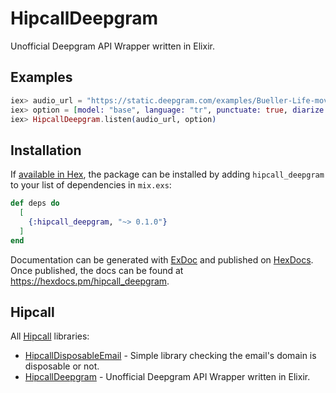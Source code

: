 # HipcallDeepgram

Unofficial Deepgram API Wrapper written in Elixir.

## Examples

```elixir
iex> audio_url = "https://static.deepgram.com/examples/Bueller-Life-moves-pretty-fast.wav"
iex> option = [model: "base", language: "tr", punctuate: true, diarize: true, paragraphs: true, smart_format: true]
iex> HipcallDeepgram.listen(audio_url, option)
```

## Installation

If [available in Hex](https://hex.pm/docs/publish), the package can be installed
by adding `hipcall_deepgram` to your list of dependencies in `mix.exs`:

```elixir
def deps do
  [
    {:hipcall_deepgram, "~> 0.1.0"}
  ]
end
```

Documentation can be generated with [ExDoc](https://github.com/elixir-lang/ex_doc)
and published on [HexDocs](https://hexdocs.pm). Once published, the docs can
be found at <https://hexdocs.pm/hipcall_deepgram>.

## Hipcall

All [Hipcall](https://www.hipcall.com/en-gb/) libraries:

- [HipcallDisposableEmail](https://github.com/hipcall/hipcall_disposable_email) - Simple library checking the email's domain is disposable or not.
- [HipcallDeepgram](https://github.com/hipcall/hipcall_deepgram) - Unofficial Deepgram API Wrapper written in Elixir.